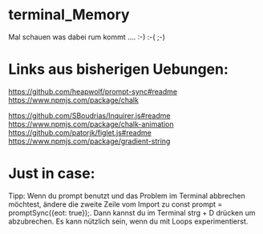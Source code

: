 # terminal_Memory

Mal schauen was dabei rum kommt .... :-) :-( ;-)

# Links aus bisherigen Uebungen:
https://github.com/heapwolf/prompt-sync#readme
https://www.npmjs.com/package/chalk


https://github.com/SBoudrias/Inquirer.js#readme
https://www.npmjs.com/package/chalk-animation
https://github.com/patorjk/figlet.js#readme
https://www.npmjs.com/package/gradient-string

# Just in case:
Tipp: Wenn du prompt benutzt und das Problem im Terminal abbrechen möchtest, ändere die zweite Zeile vom Import zu const prompt = promptSync({eot: true});. Dann kannst du im Terminal strg + D drücken um abzubrechen. Es kann nützlich sein, wenn du mit Loops experimentierst.